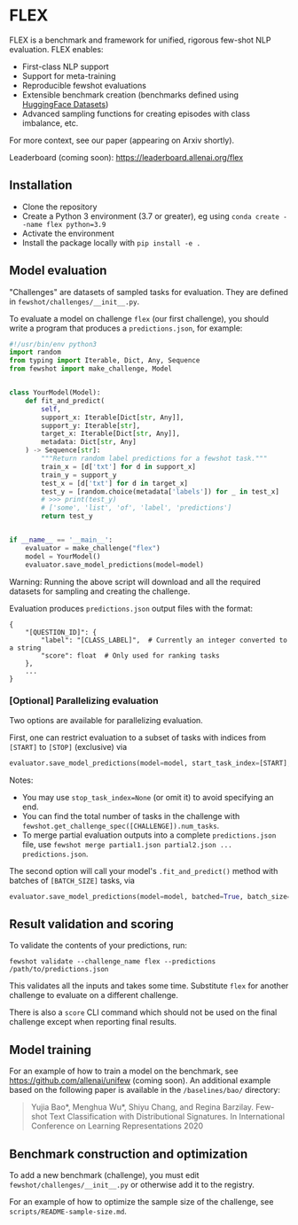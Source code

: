 # FLEX

FLEX is a benchmark and framework for unified, rigorous few-shot NLP evaluation.
FLEX enables:
- First-class NLP support
- Support for meta-training
- Reproducible fewshot evaluations
- Extensible benchmark creation (benchmarks defined using [HuggingFace Datasets](https://huggingface.co/datasets))
- Advanced sampling functions for creating episodes with class imbalance, etc.

For more context, see our paper (appearing on Arxiv shortly).

Leaderboard (coming soon): <https://leaderboard.allenai.org/flex>

## Installation

- Clone the repository
- Create a Python 3 environment (3.7 or greater), eg using `conda create --name flex python=3.9`
- Activate the environment
- Install the package locally with `pip install -e .`

## Model evaluation

"Challenges" are datasets of sampled tasks for evaluation. They are defined in `fewshot/challenges/__init__.py`.

To evaluate a model on challenge `flex` (our first challenge), you should write a program that produces
a `predictions.json`, for example:
```python
#!/usr/bin/env python3
import random
from typing import Iterable, Dict, Any, Sequence
from fewshot import make_challenge, Model


class YourModel(Model):
    def fit_and_predict(
        self,
        support_x: Iterable[Dict[str, Any]],
        support_y: Iterable[str],
        target_x: Iterable[Dict[str, Any]],
        metadata: Dict[str, Any]
    ) -> Sequence[str]:
        """Return random label predictions for a fewshot task."""
        train_x = [d['txt'] for d in support_x]
        train_y = support_y
        test_x = [d['txt'] for d in target_x]
        test_y = [random.choice(metadata['labels']) for _ in test_x]
        # >>> print(test_y)
        # ['some', 'list', 'of', 'label', 'predictions']
        return test_y


if __name__ == '__main__':
    evaluator = make_challenge("flex")
    model = YourModel()
    evaluator.save_model_predictions(model=model)
```

Warning: Running the above script will download and all the required datasets for sampling and creating the challenge.

Evaluation produces `predictions.json` output files with the format:
```
{
    "[QUESTION_ID]": {
        "label": "[CLASS_LABEL]",  # Currently an integer converted to a string
        "score": float  # Only used for ranking tasks
    },
    ...
}
```
### [Optional] Parallelizing evaluation
Two options are available for parallelizing evaluation.

First, one can restrict evaluation to a subset of tasks with indices from `[START]` to `[STOP]` (exclusive) via
```python
evaluator.save_model_predictions(model=model, start_task_index=[START], stop_task_index=[STOP])
```
Notes:
- You may use `stop_task_index=None` (or omit it) to avoid specifying an end.
- You can find the total number of tasks in the challenge with `fewshot.get_challenge_spec([CHALLENGE]).num_tasks`.
- To merge partial evaluation outputs into a complete `predictions.json` file, use `fewshot merge partial1.json partial2.json ... predictions.json`.

The second option will call your model's `.fit_and_predict()` method with batches of `[BATCH_SIZE]` tasks, via
```python
evaluator.save_model_predictions(model=model, batched=True, batch_size=[BATCH_SIZE])
```

## Result validation and scoring

To validate the contents of your predictions, run:

`fewshot validate --challenge_name flex --predictions /path/to/predictions.json` 

This validates all the inputs and takes some time. Substitute `flex` for another challenge to evaluate on a different challenge.

There is also a `score` CLI command which should not be used on the final challenge except when reporting final results.

## Model training

For an example of how to train a model on the benchmark, see <https://github.com/allenai/unifew> (coming soon). An additional example based on the following paper is available in the `/baselines/bao/` directory:

> Yujia Bao*, Menghua Wu*, Shiyu Chang, and Regina Barzilay. Few-shot Text Classification with Distributional Signatures. In International Conference on Learning Representations 2020

## Benchmark construction and optimization

To add a new benchmark (challenge), you must edit `fewshot/challenges/__init__.py` or otherwise add it to the registry.

For an example of how to optimize the sample size of the challenge, see `scripts/README-sample-size.md`.
